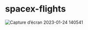 # spacex-flights

![Capture d’écran 2023-01-24 140541](https://user-images.githubusercontent.com/37216016/214299245-af93dd39-3c1e-494e-a05d-c8f67e28c67a.png)
